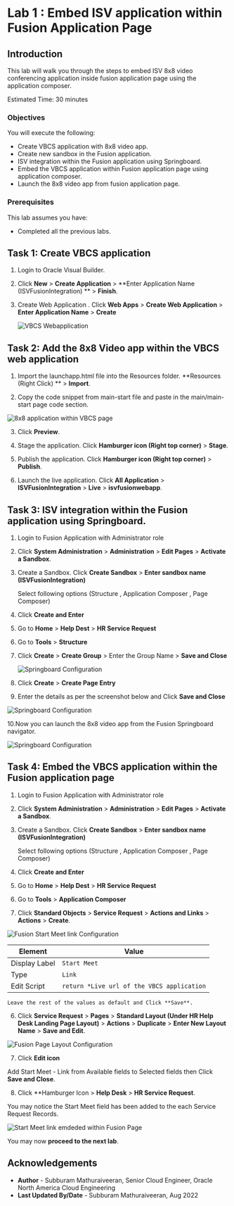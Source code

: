 # Lab 1 : Embed ISV application within Fusion Application Page

## Introduction
This lab will walk you through the steps to embed ISV 8x8 video conferencing application inside fusion application page using the application composer.

Estimated Time: 30 minutes

### Objectives
You will execute the following:
- Create VBCS application with 8x8 video app.
- Create new sandbox in the Fusion application.
- ISV integration within the Fusion application using Springboard.
- Embed the VBCS application within Fusion application page using application composer.
- Launch the 8x8 video app from fusion application page.

### Prerequisites
This lab assumes you have:
- Completed all the previous labs.


## Task 1: Create VBCS application

1. Login to Oracle Visual Builder.
2. Click **New** > **Create Application** > **Enter Application Name (ISVFusionIntegration) ** > **Finish**.
3. Create Web Application . Click **Web Apps** > **Create Web Application** > **Enter Application Name** > **Create**

   ![VBCS Webapplication](images/Screenshot1.png)

## Task 2: Add the 8x8 Video app within the VBCS web application

1. Import the launchapp.html file into the Resources folder. **Resources (Right Click) ** > **Import**.

2. Copy the code snippet from main-start file and paste in the main/main-start page code section.

 ![8x8 application within VBCS page](images/Screenshot2.png)

3. Click **Preview**.

4. Stage the application. Click **Hamburger icon (Right top corner)** > **Stage**.

5. Publish the application. Click **Hamburger icon (Right top corner)** > **Publish**.

6. Launch the live application. Click **All Application** > **ISVFusionIntegration** > **Live** > **isvfusionwebapp**.

## Task 3: ISV integration within the Fusion application using Springboard.

1. Login to Fusion Application with Administrator role

2. Click **System Administration** > **Administration** > **Edit Pages** > **Activate a Sandbox**.

3. Create a Sandbox. Click **Create Sandbox** > **Enter sandbox name (ISVFusionIntegration)**

     Select following options (Structure , Application Composer , Page Composer)

4. Click **Create and Enter**

5. Go to **Home** > **Help Dest** > **HR Service Request**

6. Go to **Tools** > **Structure**

7. Click **Create** > **Create Group** > Enter the Group Name > **Save and Close**

   ![Springboard Configuration](images/Screenshot6.png)

8. Click **Create** > **Create Page Entry**

9. Enter the details as per the screenshot below and Click **Save and Close**

  ![Springboard Configuration](images/Screenshot7.png)

10.Now you can launch the 8x8 video app from the Fusion Springboard navigator.

  ![Springboard Configuration](images/Screenshot8.png)


## Task 4: Embed the VBCS application within the Fusion application page


1. Login to Fusion Application with Administrator role

2. Click **System Administration** > **Administration** > **Edit Pages** > **Activate a Sandbox**.

3. Create a Sandbox. Click **Create Sandbox** > **Enter sandbox name (ISVFusionIntegration)**

     Select following options (Structure , Application Composer , Page Composer)

4. Click **Create and Enter**

5. Go to **Home** > **Help Dest** > **HR Service Request**

6. Go to **Tools** > **Application Composer**

7. Click **Standard Objects** > **Service Request** > **Actions and Links** > **Actions** > **Create**.

  ![Fusion Start Meet link Configuration](images/Screenshot3.png)

 | **Element**        | **Value** |       
 | --- | ----------- |
 | Display Label | `Start Meet`   |
 | Type  | `Link`|
 | Edit Script | `return *Live url of the VBCS application`|

    Leave the rest of the values as default and Click **Save**.

6. Click **Service Request** > **Pages** > **Standard Layout (Under HR Help Desk Landing Page Layout)** > **Actions** > **Duplicate** > **Enter New Layout Name** > **Save and Edit**.

  ![Fusion Page Layout Configuration](images/Screenshot4.png)

7. Click **Edit icon**

Add Start Meet - Link from Available fields to Selected fields then Click **Save and Close**.

8. Click **Hamburger Icon > **Help Desk** > **HR Service Request**.

You may notice the Start Meet field has been added to the each Service Request Records.

 ![Start Meet link emdeded within Fusion Page](images/Screenshot5.png)

You may now **proceed to the next lab**.


## Acknowledgements

* **Author** - Subburam Mathuraiveeran, Senior Cloud Engineer, Oracle North America Cloud Engineering
* **Last Updated By/Date** - Subburam Mathuraiveeran, Aug 2022
